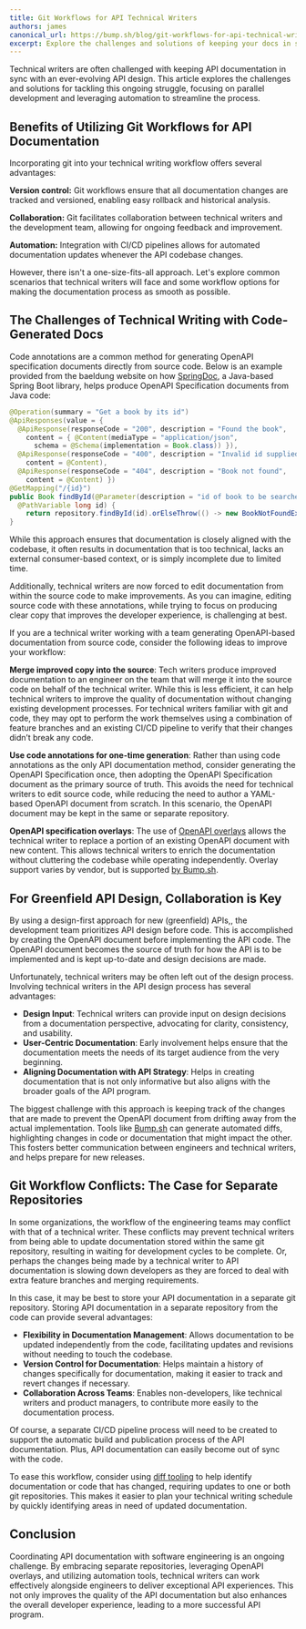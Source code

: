 ```yaml
---
title: Git Workflows for API Technical Writers
authors: james
canonical_url: https://bump.sh/blog/git-workflows-for-api-technical-writers
excerpt: Explore the challenges and solutions of keeping your docs in sync with an evolving API design using git workflows.
---
```


Technical writers are often challenged with keeping API documentation in sync with an ever-evolving API design. This article explores the challenges and solutions for tackling this ongoing struggle, focusing on parallel development and leveraging automation to streamline the process.

## Benefits of Utilizing Git Workflows for API Documentation

Incorporating git into your technical writing workflow offers several advantages:

**Version control:** Git workflows ensure that all documentation changes are tracked and versioned, enabling easy rollback and historical analysis.

**Collaboration:** Git facilitates collaboration between technical writers and the development team, allowing for ongoing feedback and improvement.

**Automation:** Integration with CI/CD pipelines allows for automated documentation updates whenever the API codebase changes.

However, there isn't a one-size-fits-all approach. Let's explore common scenarios that technical writers will face and some workflow options for making the documentation process as smooth as possible.

## The Challenges of Technical Writing with Code-Generated Docs

Code annotations are a common method for generating OpenAPI specification documents directly from source code. Below is an example provided from the baeldung website on how [SpringDoc](https://www.baeldung.com/spring-rest-openapi-documentation), a Java-based Spring Boot library, helps produce OpenAPI Specification documents from Java code:

```java
@Operation(summary = "Get a book by its id")
@ApiResponses(value = { 
  @ApiResponse(responseCode = "200", description = "Found the book", 
    content = { @Content(mediaType = "application/json", 
      schema = @Schema(implementation = Book.class)) }),
  @ApiResponse(responseCode = "400", description = "Invalid id supplied", 
    content = @Content), 
  @ApiResponse(responseCode = "404", description = "Book not found", 
    content = @Content) })
@GetMapping("/{id}")
public Book findById(@Parameter(description = "id of book to be searched") 
  @PathVariable long id) {
    return repository.findById(id).orElseThrow(() -> new BookNotFoundException());
}
```

While this approach ensures that documentation is closely aligned with the codebase, it often results in documentation that is too technical, lacks an external consumer-based context, or is simply incomplete due to limited time. 

Additionally, technical writers are now forced to edit documentation from within the source code to make improvements. As you can imagine, editing source code with these annotations, while trying to focus on producing clear copy that improves the developer experience, is challenging at best. 

If you are a technical writer working with a team generating OpenAPI-based documentation from source code, consider the following ideas to improve your workflow:

**Merge improved copy into the source**: Tech writers produce improved documentation to an engineer on the team that will merge it into the source code on behalf of the technical writer. While this is less efficient, it can help technical writers to improve the quality of documentation without changing existing development processes. For technical writers familiar with git and code, they may opt to perform the work themselves using a combination of feature branches and an existing CI/CD pipeline to verify that their changes didn’t break any code. 

**Use code annotations for one-time generation**: Rather than using code annotations as the only API documentation method, consider generating the OpenAPI Specification once, then adopting the OpenAPI Specification document as the primary source of truth. This avoids the need for technical writers to edit source code, while reducing the need to author a YAML-based OpenAPI document from scratch. In this scenario, the OpenAPI document may be kept in the same or separate repository. 

**OpenAPI specification overlays**: The use of [OpenAPI overlays](https://github.com/OAI/Overlay-Specification) allows the technical writer to replace a portion of an existing OpenAPI document with new content. This allows technical writers to enrich the documentation without cluttering the codebase while operating independently. Overlay support varies by vendor, but is supported [by Bump.sh](https://docs.bump.sh/help/specification-support/overlays/). 

## For Greenfield API Design, Collaboration is Key

By using a design-first approach for new (greenfield) APIs,, the development team prioritizes API design before code. This is accomplished by creating the OpenAPI document before implementing the API code. The OpenAPI document becomes the source of truth for how the API is to be implemented and is kept up-to-date and design decisions are made. 

Unfortunately, technical writers may be often left out of the design process. Involving technical writers in the API design process has several advantages:

- **Design Input**: Technical writers can provide input on design decisions from a documentation perspective, advocating for clarity, consistency, and usability.
- **User-Centric Documentation**: Early involvement helps ensure that the documentation meets the needs of its target audience from the very beginning.
- **Aligning Documentation with API Strategy**: Helps in creating documentation that is not only informative but also aligns with the broader goals of the API program.

The biggest challenge with this approach is keeping track of the changes that are made to prevent the OpenAPI document from drifting away from the actual implementation. Tools like [Bump.sh](https://bump.sh) can generate automated diffs, highlighting changes in code or documentation that might impact the other. This fosters better communication between engineers and technical writers, and helps prepare for new releases.

## Git Workflow Conflicts: The Case for Separate Repositories

In some organizations, the workflow of the engineering teams may conflict with that of a technical writer. These conflicts may prevent technical writers from being able to update documentation stored within the same git repository, resulting in waiting for development cycles to be complete. Or, perhaps the changes being made by a technical writer to API documentation is slowing down developers as they are forced to deal with extra feature branches and merging requirements. 

In this case, it may be best to store your API documentation in a separate git repository. Storing API documentation in a separate repository from the code can provide several advantages:

- **Flexibility in Documentation Management**: Allows documentation to be updated independently from the code, facilitating updates and revisions without needing to touch the codebase.
- **Version Control for Documentation**: Helps maintain a history of changes specifically for documentation, making it easier to track and revert changes if necessary.
- **Collaboration Across Teams**: Enables non-developers, like technical writers and product managers, to contribute more easily to the documentation process.

Of course, a separate CI/CD pipeline process will need to be created to support the automatic build and publication process of the API documentation. Plus, API documentation can easily become out of sync with the code. 

To ease this workflow, consider using [diff tooling](https://bump.sh) to help identify documentation or code that has changed, requiring updates to one or both git repositories. This makes it easier to plan your technical writing schedule by quickly identifying areas in need of updated documentation. 

## Conclusion

Coordinating API documentation with software engineering is an ongoing challenge. By embracing separate repositories, leveraging OpenAPI overlays, and utilizing automation tools, technical writers can work effectively alongside engineers to deliver exceptional API experiences. This not only improves the quality of the API documentation but also enhances the overall developer experience, leading to a more successful API program.
